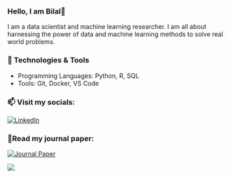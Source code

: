 ### Hello, I am Bilal👋

I am a data scientist and machine learning researcher. I am all about harnessing the power of data and machine learning methods to solve real world problems.

### 🔧 Technologies & Tools
- Programming Languages: Python, R, SQL
- Tools: Git, Docker, VS Code

### 📫 Visit my socials:
[![LinkedIn](https://img.shields.io/badge/LinkedIn-blue?logo=linkedin)](https://linkedin.com/in/mhdbilal) 

### 📃Read my journal paper:
[![Journal Paper](https://img.shields.io/badge/Link_to_paper-MDPI-Green)](https://www.mdpi.com/1996-1073/16/4/1636)

<img align="left" src = "https://github-readme-stats.vercel.app/api/top-langs/?username=muhdbilal&hide_border=true&layout=compact&theme=blueberry">

<!--
<img align="left" src = "https://github-readme-stats.vercel.app/api?username=muhdbilal&show_icons=true&include_all_commits=true&count_private=true&hide_border=true&theme=blueberry"> 
-->

<!--
**muhdbilal/muhdbilal** is a ✨ _special_ ✨ repository because its `README.md` (this file) appears on your GitHub profile.

Here are some ideas to get you started:

- 🔭 I’m currently working on ...
- 🌱 I’m currently learning ...
- 👯 I’m looking to collaborate on ...
- 🤔 I’m looking for help with ...
- 💬 Ask me about ...
- 📫 How to reach me: ...
- 😄 Pronouns: ...
- ⚡ Fun fact: ...
-->
